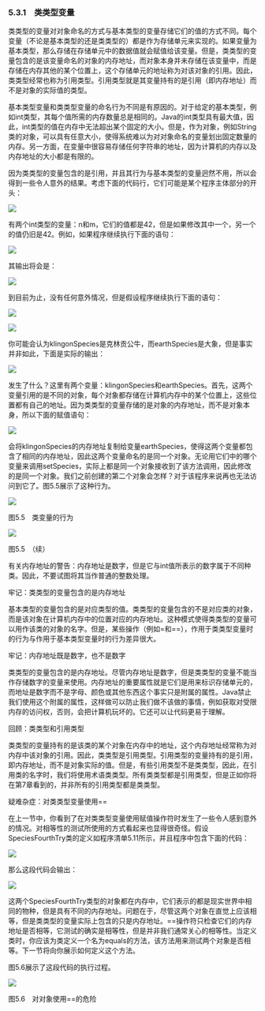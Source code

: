    

### 5.3.1　类类型变量

类类型的变量对对象命名的方式与基本类型的变量存储它们的值的方式不同。每个变量（不论是基本类型的还是类类型的）都是作为存储单元来实现的。如果变量为基本类型，那么存储在存储单元中的数据值就会赋值给该变量。但是，类类型的变量包含的是该变量命名的对象的内存地址，而对象本身并未存储在该变量中，而是存储在内存其他的某个位置上，这个存储单元的地址称为对该对象的引用。因此，类类型经常也称为引用类型。引用类型就是其变量持有的是引用（即内存地址）而不是对象的实际值的类型。

基本类型变量和类类型变量的命名行为不同是有原因的。对于给定的基本类型，例如int类型，其每个值所需的内存数量总是相同的。Java的int类型具有最大值，因此，int类型的值在内存中无法超出某个固定的大小。但是，作为对象，例如String类的对象，可以具有任意大小，使得系统难以为对对象命名的变量划出固定数量的内存。另一方面，在变量中很容易存储任何字符串的地址，因为计算机的内存以及内存地址的大小都是有限的。

因为类类型的变量包含的是引用，并且其行为与基本类型的变量迥然不用，所以会得到一些令人意外的结果。考虑下面的代码行，它们可能是某个程序主体部分的开头：

![](0-Assets/Epubook/程序员编程语言经典合集（计算机科学丛书5册套装），javapython编程语言含经典教材龙书《编译原理》%20(Bruce%20Eckel%20%20Alfred%20V.%20Aho%20%20Monica%20S.%20Lam%20etc.)%20(Z-Library)/images/image10243.jpeg)

有两个int类型的变量：n和m，它们的值都是42，但是如果修改其中一个，另一个的值仍旧是42。例如，如果程序继续执行下面的语句：

![](../Images/image10244.gif)

其输出将会是：

![](../Images/image10245.gif)

到目前为止，没有任何意外情况，但是假设程序继续执行下面的语句：

![](0-Assets/Epubook/程序员编程语言经典合集（计算机科学丛书5册套装），javapython编程语言含经典教材龙书《编译原理》%20(Bruce%20Eckel%20%20Alfred%20V.%20Aho%20%20Monica%20S.%20Lam%20etc.)%20(Z-Library)/images/image10246.jpeg)

![](../Images/image10247.gif)

你可能会认为klingonSpecies是克林贡公牛，而earthSpecies是大象，但是事实并非如此，下面是实际的输出：

![](../Images/image10248.gif)

发生了什么？这里有两个变量：klingonSpecies和earthSpecies。首先，这两个变量引用的是不同的对象，每个对象都存储在计算机内存中的某个位置上，这些位置都有自己的地址。因为类类型的变量存储的是对象的内存地址，而不是对象本身，所以下面的赋值语句：

![](../Images/image10249.gif)

会将klingonSpecies的内存地址复制给变量earthSpecies，使得这两个变量都包含了相同的内存地址，因此这两个变量命名的是同一个对象。无论用它们中的哪个变量来调用setSpecies，实际上都是同一个对象接收到了该方法调用，因此修改的是同一个对象。我们之前创建的第二个对象会怎样？对于该程序来说再也无法访问到它了。图5.5展示了这种行为。

![](0-Assets/Epubook/程序员编程语言经典合集（计算机科学丛书5册套装），javapython编程语言含经典教材龙书《编译原理》%20(Bruce%20Eckel%20%20Alfred%20V.%20Aho%20%20Monica%20S.%20Lam%20etc.)%20(Z-Library)/images/image10250.jpeg)

图5.5　类变量的行为

![](0-Assets/Epubook/程序员编程语言经典合集（计算机科学丛书5册套装），javapython编程语言含经典教材龙书《编译原理》%20(Bruce%20Eckel%20%20Alfred%20V.%20Aho%20%20Monica%20S.%20Lam%20etc.)%20(Z-Library)/images/image10251.jpeg)

图5.5　（续）

有关内存地址的警告：内存地址是数字，但是它与int值所表示的数字属于不同种类。因此，不要试图将其当作普通的整数处理。

牢记：类类型的变量包含的是内存地址

基本类型的变量包含的是对应类型的值。类类型的变量包含的不是对应类的对象，而是该对象在计算机内存中的位置对应的内存地址。这种模式使得类类型的变量可以用作该类的对象的名字。但是，某些操作（例如=和==），作用于类类型变量时的行为与作用于基本类型变量时的行为差异很大。

牢记：内存地址既是数字，也不是数字

类类型的变量包含的是内存地址。尽管内存地址是数字，但是类类型的变量不能当作存储数字的变量来使用。内存地址的重要属性就是它们是用来标识存储单元的，而地址是数字而不是字母、颜色或其他东西这个事实只是附属的属性。Java禁止我们使用这个附属的属性，这样做可以防止我们做不该做的事情，例如获取对受限内存的访问权，否则，会把计算机玩坏的。它还可以让代码更易于理解。

回顾：类类型和引用类型

类类型的变量持有的是该类的某个对象在内存中的地址，这个内存地址经常称为对内存中该对象的引用。因此，类类型是引用类型。引用类型的变量持有的是引用，即内存地址，而不是对象实际的值。但是，有些引用类型不是类类型，因此，在引用类的名字时，我们将使用术语类类型。所有类类型都是引用类型，但是正如你将在第7章看到的，并非所有的引用类型都是类类型。

疑难杂症：对类类型变量使用==

在上一节中，你看到了在对类类型变量使用赋值操作符时发生了一些令人感到意外的情况。对相等性的测试所使用的方式看起来也显得很奇怪。假设SpeciesFourthTry类的定义如程序清单5.11所示，并且程序中包含下面的代码：

![](0-Assets/Epubook/程序员编程语言经典合集（计算机科学丛书5册套装），javapython编程语言含经典教材龙书《编译原理》%20(Bruce%20Eckel%20%20Alfred%20V.%20Aho%20%20Monica%20S.%20Lam%20etc.)%20(Z-Library)/images/image10252.jpeg)

那么这段代码会输出：

![](../Images/image10253.gif)

这两个SpeciesFourthTry类型的对象都在内存中，它们表示的都是现实世界中相同的物种，但是具有不同的内存地址。问题在于，尽管这两个对象在直觉上应该相等，但是类类型的变量实际上包含的只是内存地址。==操作符只检查它们的内存地址是否相等，它测试的确实是相等性，但是并非我们通常关心的相等性。当定义类时，你应该为类定义一个名为equals的方法，该方法用来测试两个对象是否相等。下一节将向你展示如何定义这个方法。

图5.6展示了这段代码的执行过程。

![](0-Assets/Epubook/程序员编程语言经典合集（计算机科学丛书5册套装），javapython编程语言含经典教材龙书《编译原理》%20(Bruce%20Eckel%20%20Alfred%20V.%20Aho%20%20Monica%20S.%20Lam%20etc.)%20(Z-Library)/images/image10254.jpeg)

图5.6　对对象使用==的危险